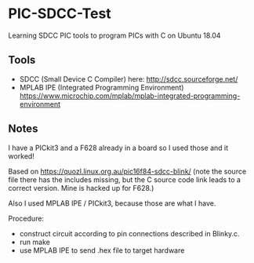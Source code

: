 # PIC-SDCC-Test
Learning SDCC PIC tools to program PICs with C on Ubuntu 18.04

## Tools
* SDCC (Small Device C Compiler) here: http://sdcc.sourceforge.net/
* MPLAB IPE (Integrated Programming Environment) https://www.microchip.com/mplab/mplab-integrated-programming-environment

## Notes
I have a PICkit3 and a F628 already in a board so I used those and it worked!

Based on https://quozl.linux.org.au/pic16f84-sdcc-blink/ (note the source file there has the includes missing, but the C source code link leads to a correct version. Mine is hacked up for F628.)

Also I used MPLAB IPE / PICkit3, because those are what I have.

Procedure:
- construct circuit according to pin connections described in Blinky.c.
- run make
- use MPLAB IPE to send .hex file to target hardware

